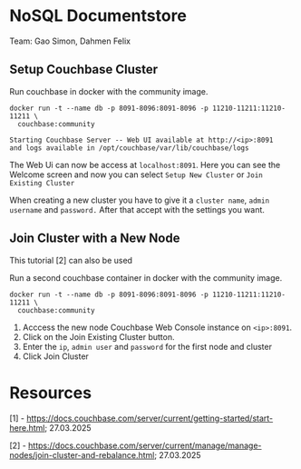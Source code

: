 # NoSQL Documentstore

Team: Gao Simon, Dahmen Felix

## Setup Couchbase Cluster

Run couchbase in docker with the community image.

```
docker run -t --name db -p 8091-8096:8091-8096 -p 11210-11211:11210-11211 \
  couchbase:community
```

```
Starting Couchbase Server -- Web UI available at http://<ip>:8091
and logs available in /opt/couchbase/var/lib/couchbase/logs
```

The Web Ui can now be access at `localhost:8091`. Here you can see the Welcome screen
and now you can select `Setup New Cluster` or `Join Existing Cluster`

When creating a new cluster you have to give it a `cluster name`, `admin username` and `password.`
After that accept with the settings you want.

## Join Cluster with a New Node

This tutorial [2] can also be used

Run a second couchbase container in docker with the community image.

```
docker run -t --name db -p 8091-8096:8091-8096 -p 11210-11211:11210-11211 \
  couchbase:community
```


1. Acccess the new node Couchbase Web Console instance on `<ip>:8091`.
2. Click on the Join Existing Cluster button.
3. Enter the `ip`, `admin user` and `password` for the first node and cluster
4. Click Join Cluster

# Resources

[1] - https://docs.couchbase.com/server/current/getting-started/start-here.html; 27.03.2025

[2] - https://docs.couchbase.com/server/current/manage/manage-nodes/join-cluster-and-rebalance.html; 27.03.2025
